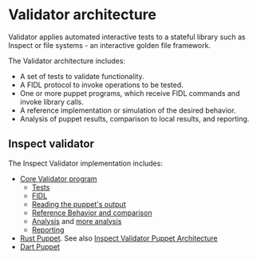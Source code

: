 # Validator architecture

Validator applies automated interactive tests to a stateful library such as
Inspect or file systems - an interactive golden file framework.

The Validator architecture includes:

* A set of tests to validate functionality.
* A FIDL protocol to invoke operations to be tested.
* One or more puppet programs, which receive FIDL commands and invoke library
calls.
* A reference implementation or simulation of the desired behavior.
* Analysis of puppet results, comparison to local results, and reporting.

## Inspect validator

The Inspect Validator implementation includes:

* [Core Validator program](/src/diagnostics/validator/inspect/src)
    * [Tests](/src/diagnostics/validator/inspect/src/trials.rs)
    * [FIDL](/src/diagnostics/validator/inspect/fidl/inspect_puppet.fidl)
    * [Reading the puppet's output](/src/diagnostics/validator/inspect/src/data/scanner.rs)
    * [Reference Behavior and comparison](/src/diagnostics/validator/inspect/src/data.rs)
    * [Analysis](/src/diagnostics/validator/inspect/src/runner.rs)
    and [more analysis](/src/diagnostics/validator/inspect/src/metrics.rs)
    * [Reporting](/src/diagnostics/validator/inspect/src/results.rs)
* [Rust Puppet](/src/diagnostics/validator/inspect/lib/rust/src/main.rs).
See also [Inspect Validator Puppet Architecture](puppet.md)
* [Dart Puppet](/sdk/dart/fuchsia_inspect/test/validator_puppet/lib/main.dart)
